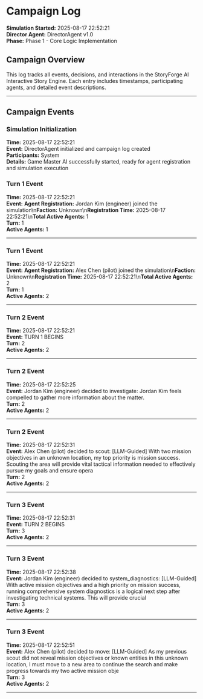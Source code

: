 # Campaign Log

**Simulation Started:** 2025-08-17 22:52:21  
**Director Agent:** DirectorAgent v1.0  
**Phase:** Phase 1 - Core Logic Implementation  

## Campaign Overview

This log tracks all events, decisions, and interactions in the StoryForge AI Interactive Story Engine.
Each entry includes timestamps, participating agents, and detailed event descriptions.

---

## Campaign Events

### Simulation Initialization
**Time:** 2025-08-17 22:52:21  
**Event:** DirectorAgent initialized and campaign log created  
**Participants:** System  
**Details:** Game Master AI successfully started, ready for agent registration and simulation execution


### Turn 1 Event
**Time:** 2025-08-17 22:52:21  
**Event:** **Agent Registration:** Jordan Kim (engineer) joined the simulation\n**Faction:** Unknown\n**Registration Time:** 2025-08-17 22:52:21\n**Total Active Agents:** 1  
**Turn:** 1  
**Active Agents:** 1  

---

### Turn 1 Event
**Time:** 2025-08-17 22:52:21  
**Event:** **Agent Registration:** Alex Chen (pilot) joined the simulation\n**Faction:** Unknown\n**Registration Time:** 2025-08-17 22:52:21\n**Total Active Agents:** 2  
**Turn:** 1  
**Active Agents:** 2  

---

### Turn 2 Event
**Time:** 2025-08-17 22:52:21  
**Event:** TURN 1 BEGINS  
**Turn:** 2  
**Active Agents:** 2  

---

### Turn 2 Event
**Time:** 2025-08-17 22:52:25  
**Event:** Jordan Kim (engineer) decided to investigate: Jordan Kim feels compelled to gather more information about the matter.  
**Turn:** 2  
**Active Agents:** 2  

---

### Turn 2 Event
**Time:** 2025-08-17 22:52:31  
**Event:** Alex Chen (pilot) decided to scout: [LLM-Guided] With two mission objectives in an unknown location, my top priority is mission success. Scouting the area will provide vital tactical information needed to effectively pursue my goals and ensure opera  
**Turn:** 2  
**Active Agents:** 2  

---

### Turn 3 Event
**Time:** 2025-08-17 22:52:31  
**Event:** TURN 2 BEGINS  
**Turn:** 3  
**Active Agents:** 2  

---

### Turn 3 Event
**Time:** 2025-08-17 22:52:38  
**Event:** Jordan Kim (engineer) decided to system_diagnostics: [LLM-Guided] With active mission objectives and a high priority on mission success, running comprehensive system diagnostics is a logical next step after investigating technical systems. This will provide crucial   
**Turn:** 3  
**Active Agents:** 2  

---

### Turn 3 Event
**Time:** 2025-08-17 22:52:51  
**Event:** Alex Chen (pilot) decided to move: [LLM-Guided] As my previous scout did not reveal mission objectives or known entities in this unknown location, I must move to a new area to continue the search and make progress towards my two active mission obje  
**Turn:** 3  
**Active Agents:** 2  

---
